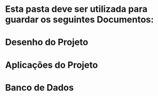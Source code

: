 # Esta pasta deve ser utilizada para guardar os seguintes Documentos:
# Desenho do Projeto
# Aplicações do Projeto
# Banco de Dados
